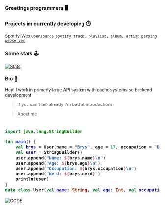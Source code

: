 



### Greetings programmers 🖥️

### Projects im currently developing ⏱️
[Spotify-Web `Opensource spotify track, playlist, album, artist parsing webserver`](https://github.com/brys0/Spotify-Web/)


### Some stats 🕹️
[![Stats](https://github-readme-stats.vercel.app/api?username=brys0&theme=tokyonight)](https://github.com/brys0/github-readme-stats)

### Bio 🍁

Hey! I work in primarly large API system with cache systems so backend development


> If you can't tell already i'm bad at introductions





> About me

<h3>

```kotlin
​
import java.lang.StringBuilder

fun main() {
    val brys = User(name = "Brys", age = 17, occupation = "Developer", nerd = true)
    val user = StringBuilder()
    user.append("Name: ${brys.name}\n")
    user.append("Age: ${brys.age}\n")
    user.append("Occupation: ${brys.occupation}\n")
    user.append("Nerd: ${brys.nerd}")
    println(user)
}
data class User(val name: String, val age: Int, val occupation: String, val nerd: Boolean)
```
</h3>

![CODE](https://i.brys.tk/VlUJ)
